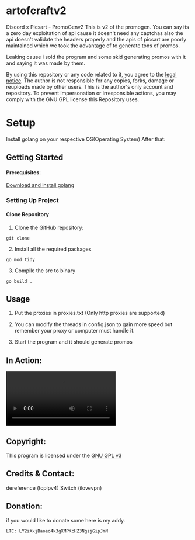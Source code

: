 # artofcraftv2 
Discord x Picsart - PromoGenv2
This is v2 of the promogen. You can say its a zero day exploitation of api cause it doesn't need any captchas also the api doesn't validate the headers properly and the apis of picsart are poorly maintained which we took the advantage of to generate tons of promos.

Leaking cause i sold the program and some skid generating promos with it and saying it was made by them. 

By using this repository or any code related to it, you agree to the [legal notice](./LEGAL_NOTICE.md). The author is not responsible for any copies, forks, damage or reuploads made by other users. This is the author's only account and repository. To prevent impersonation or irresponsible actions, you may comply with the GNU GPL license this Repository uses.

# Setup
Install golang on your respective OS(Operating System)
After that:

## Getting Started

#### Prerequisites:
[Download and install golang](https://go.dev/dl/)
### Setting Up Project

#### Clone Repository
1. Clone the GitHub repository: 
```
git clone 
```
2. Install all the required packages
```
go mod tidy
```
3. Compile the src to binary
```
go build .
```


## Usage
1. Put the proxies in proxies.txt (Only http proxies are supported)
  
2. You can modify the threads in config.json to gain more speed but remember your proxy or computer must handle it.

3. Start the program and it should generate promos


## In Action:
![video](https://cdn.discordapp.com/attachments/1160039205662117949/1172169070645358662/2023-11-05_02-53-08.mp4?ex=655f5684&is=654ce184&hm=7423c2037b6b2a30f46e839cc87faef3889779b4911acfe75c033042114f7429&)


## Copyright:

This program is licensed under the [GNU GPL v3](https://www.gnu.org/licenses/gpl-3.0.txt)

## Credits & Contact:
dereference (tcpipv4)
Switch (ilovevpn)

## Donation:
if you would like to donate some here is my addy.

```
LTC: LY2zXkjBaoeo4k3gXMPKcHZ3NgzjGipJmN 
```
